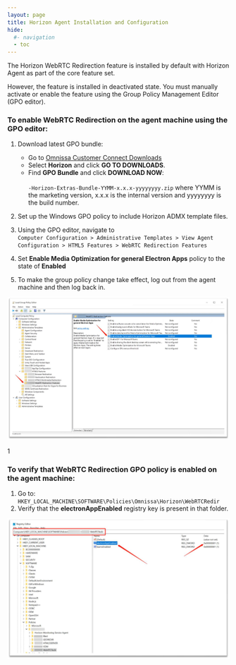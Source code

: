 ```yaml
---
layout: page
title: Horizon Agent Installation and Configuration
hide:
  #- navigation
  - toc
---
```


The Horizon WebRTC Redirection feature is installed by default with Horizon Agent as part of the core feature set.

However, the feature is installed in deactivated state. You must manually activate or enable the feature using the Group Policy Management Editor (GPO editor).

### To enable WebRTC Redirection on the agent machine using the GPO editor:

1. Download latest GPO bundle:<br>
   - Go to [Omnissa Customer Connect Downloads](https://customerconnect.omnissa.com/downloads/#products_atoz)<br>
   - Select **Horizon** and click **GO TO DOWNLOADS**.<br>
   - Find **GPO Bundle** and click **DOWNLOAD NOW**:<br>  
     `-Horizon-Extras-Bundle-YYMM-x.x.x-yyyyyyyy.zip` where YYMM is the marketing version, x.x.x is the internal version and yyyyyyyy is the build number.

2. Set up the Windows GPO policy to include Horizon ADMX template files.

3. Using the GPO editor, navigate to   
   `Computer Configuration > Administrative Templates > View Agent Configuration > HTML5 Features > WebRTC Redirection Features`

4. Set **Enable Media Optimization for general Electron Apps** policy to the state of **Enabled**

5. To make the group policy change take effect, log out from the agent machine and then log back in.

![](images/LocalGroupPolicyEditor.png)

1[](images/EnableMediaOptimizationforGeneralElectronAppspolicy.png)

### To verify that WebRTC Redirection GPO policy is enabled on the agent machine:

1. Go to:  
  `HKEY_LOCAL_MACHINE\SOFTWARE\Policies\Omnissa\Horizon\WebRTCRedir`
2. Verify that the **electronAppEnabled** registry key is present in that folder.

![](images/WebRTCRedirGPOPolicyRegistry.png)
